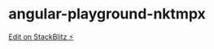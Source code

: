 # angular-playground-nktmpx

[Edit on StackBlitz ⚡️](https://stackblitz.com/edit/angular-playground-nktmpx)
